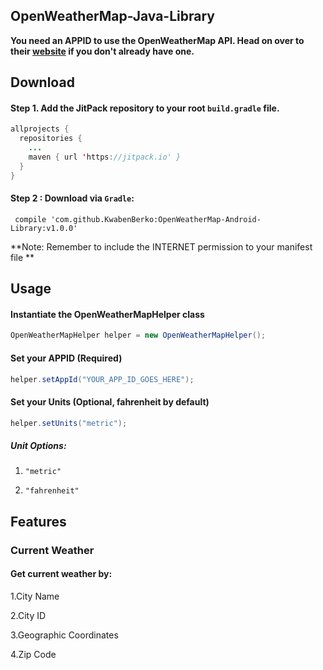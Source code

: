 ## OpenWeatherMap-Java-Library

**You need an APPID to use the OpenWeatherMap API. Head on over to their [website](http://openweathermap.org/) if you don't already have one.**


## Download

#### Step 1. Add the JitPack repository to your root ```build.gradle``` file.

``` java
allprojects {
  repositories {
    ...
    maven { url 'https://jitpack.io' }
  }
}
```

#### Step 2 : Download via ```Gradle```:

``` compile 'com.github.KwabenBerko:OpenWeatherMap-Android-Library:v1.0.0'```

**Note: Remember to include the INTERNET permission to your manifest file **

## Usage

#### Instantiate the OpenWeatherMapHelper class

``` java 
OpenWeatherMapHelper helper = new OpenWeatherMapHelper();
```
#### Set your APPID (Required) 

``` java 
helper.setAppId("YOUR_APP_ID_GOES_HERE");
```

#### Set your Units (Optional, fahrenheit by default) 

``` java 
helper.setUnits("metric");
```

##### Unit Options: 

1. ```"metric"```

2. ```"fahrenheit"```


## Features

### Current Weather
#### Get current weather by:

1.City Name

2.City ID

3.Geographic Coordinates

4.Zip Code

